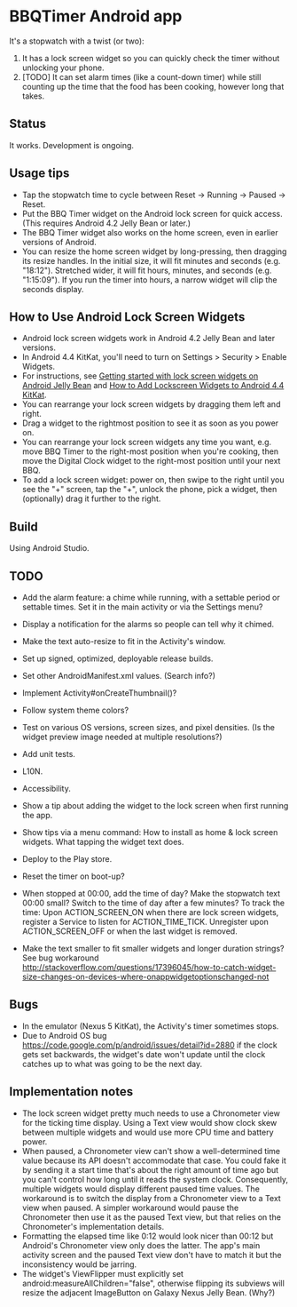 # BBQTimer Android app

It's a stopwatch with a twist (or two):
1. It has a lock screen widget so you can quickly check the timer without unlocking your phone.
2. [TODO] It can set alarm times (like a count-down timer) while still counting up the time that the
food has been cooking, however long that takes.

## Status
It works. Development is ongoing.

## Usage tips
* Tap the stopwatch time to cycle between Reset -> Running -> Paused -> Reset.
* Put the BBQ Timer widget on the Android lock screen for quick access. (This requires Android 4.2
  Jelly Bean or later.)
* The BBQ Timer widget also works on the home screen, even in earlier versions of Android.
* You can resize the home screen widget by long-pressing, then dragging its resize handles.
  In the initial size, it will fit minutes and seconds (e.g. "18:12"). Stretched wider, it will
  fit hours, minutes, and seconds (e.g. "1:15:09"). If you run the timer into hours, a narrow
  widget will clip the seconds display.

## How to Use Android Lock Screen Widgets
* Android lock screen widgets work in Android 4.2 Jelly Bean and later versions.
* In Android 4.4 KitKat, you'll need to turn on Settings > Security > Enable Widgets.
* For instructions, see [Getting started with lock screen widgets on Android Jelly
  Bean](http://howto.cnet.com/8301-11310_39-57549747-285/getting-started-with-lock-screen-widgets-on-android-jelly-bean/
  "CNET How To")
  and [How to Add Lockscreen Widgets to Android 4.4
  KitKat](http://www.gottabemobile.com/2013/11/11/add-lockscreen-widgets-android-4-4-kitkat-nexus-5/
  "GottaBe Mobile").
* You can rearrange your lock screen widgets by dragging them left and right.
* Drag a widget to the rightmost position to see it as soon as you power on.
* You can rearrange your lock screen widgets any time you want, e.g. move BBQ Timer to the
  right-most position when you're cooking, then move the Digital Clock widget to the right-most
  position until your next BBQ.
* To add a lock screen widget: power on, then swipe to the right until you see the "+" screen, tap
  the "+", unlock the phone, pick a widget, then (optionally) drag it further to the right.

## Build
Using Android Studio.

## TODO
* Add the alarm feature: a chime while running, with a settable period or settable times. Set it in
  the main activity or via the Settings menu?
* Display a notification for the alarms so people can tell why it chimed.

* Make the text auto-resize to fit in the Activity's window.
* Set up signed, optimized, deployable release builds.
* Set other AndroidManifest.xml values. (Search info?)
* Implement Activity#onCreateThumbnail()?
* Follow system theme colors?
* Test on various OS versions, screen sizes, and pixel densities. (Is the widget preview image
  needed at multiple resolutions?)
* Add unit tests.
* L10N.
* Accessibility.
* Show a tip about adding the widget to the lock screen when first running the app.
* Show tips via a menu command: How to install as home & lock screen widgets. What tapping the
  widget text does.
* Deploy to the Play store.

* Reset the timer on boot-up?
* When stopped at 00:00, add the time of day? Make the stopwatch text 00:00 small? Switch to the
  time of day after a few minutes?
  To track the time: Upon ACTION_SCREEN_ON when there are lock screen widgets, register a Service to
  listen for ACTION_TIME_TICK. Unregister upon ACTION_SCREEN_OFF or when the last widget is removed.
* Make the text smaller to fit smaller widgets and longer duration strings? See bug workaround
  http://stackoverflow.com/questions/17396045/how-to-catch-widget-size-changes-on-devices-where-onappwidgetoptionschanged-not

## Bugs
* In the emulator (Nexus 5 KitKat), the Activity's timer sometimes stops.
* Due to Android OS bug https://code.google.com/p/android/issues/detail?id=2880 if the clock gets
set backwards, the widget's date won't update until the clock catches up to what was going to be the
next day.

## Implementation notes
* The lock screen widget pretty much needs to use a Chronometer view for the ticking time display.
Using a Text view would show clock skew between multiple widgets and would use more CPU time and
battery power.
* When paused, a Chronometer view can't show a well-determined time value because its API doesn't
accommodate that case. You could fake it by sending it a start time that's about the right amount of
time ago but you can't control how long until it reads the system clock. Consequently, multiple
widgets would display different paused time values. The workaround is to switch the display from a
Chronometer view to a Text view when paused. A simpler workaround would pause the Chronometer then
use it as the paused Text view, but that relies on the Chronometer's implementation details.
* Formatting the elapsed time like 0:12 would look nicer than 00:12 but Android's Chronometer view
only does the latter. The app's main activity screen and the paused Text view don't have to match it
but the inconsistency would be jarring.
* The widget's ViewFlipper must explicitly set android:measureAllChildren="false", otherwise
flipping its subviews will resize the adjacent ImageButton on Galaxy Nexus Jelly Bean. (Why?)
